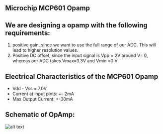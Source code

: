 ## Microchip MCP601 Opamp


## We are designing a opamp with the following requirements:
1.	positive gain, since we want to use the full range of our ADC. This will lead to higher resolution values.
2.	Positive DC offset, since the input signal is Vpp = 2V around V= 0, whereas our ADC takes Vmax=3.3V and Vmin  =0 V 

## Electrical Characteristics of the MCP601 Opamp
*	Vdd - Vss = 7.0V
*	Current at input pints: +- 2mA
*	Max Output Current: +-30mA

## Schematic of OpAmp:
![alt text]("https://github.com/hhenryy/E-Design2018/images/opAmpSchematic.png")
